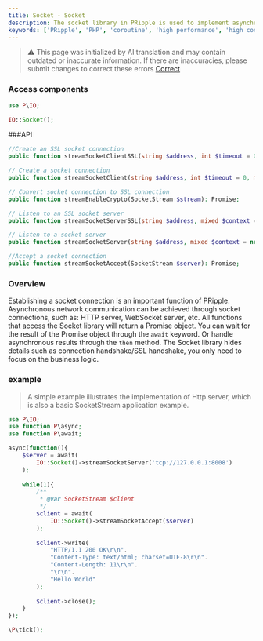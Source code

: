```yaml
---
title: Socket - Socket
description: The socket library in PRipple is used to implement asynchronous network communication, including creating socket connections, SSL connections, etc.
keywords: ['PRipple', 'PHP', 'coroutine', 'high performance', 'high concurrency', 'socket', 'Socket', 'SSL']
---
```


> ⚠️ This page was initialized by AI translation and may contain outdated or inaccurate information. If there are
> inaccuracies, please submit changes to correct these errors [Correct](https://github.com/cloudtay/p-ripple-documents)

### Access components

```php
use P\IO;

IO::Socket();
```

###API

```php
//Create an SSL socket connection
public function streamSocketClientSSL(string $address, int $timeout = 0, mixed $context = null): Promise;

// Create a socket connection
public function streamSocketClient(string $address, int $timeout = 0, mixed $context = null): Promise;

// Convert socket connection to SSL connection
public function streamEnableCrypto(SocketStream $stream): Promise;

// Listen to an SSL socket server
public function streamSocketServerSSL(string $address, mixed $context = null): Promise;

// Listen to a socket server
public function streamSocketServer(string $address, mixed $context = null): Promise;

//Accept a socket connection
public function streamSocketAccept(SocketStream $server): Promise;
```

### Overview

Establishing a socket connection is an important function of PRipple. Asynchronous network communication can be achieved
through socket connections, such as: HTTP server, WebSocket server, etc.
All functions that access the Socket library will return a Promise object. You can wait for the result of the Promise
object through the `await` keyword. Or handle asynchronous results through the `then` method.
The Socket library hides details such as connection handshake/SSL handshake, you only need to focus on the business
logic.

### example

> A simple example illustrates the implementation of Http server, which is also a basic SocketStream application
> example.

```php
use P\IO;
use function P\async;
use function P\await;

async(function(){
    $server = await(
        IO::Socket()->streamSocketServer('tcp://127.0.0.1:8008')
    );
    
    while(1){
        /**
         * @var SocketStream $client
         */
        $client = await(
            IO::Socket()->streamSocketAccept($server)
        );
        
        $client->write(
            "HTTP/1.1 200 OK\r\n".
            "Content-Type: text/html; charset=UTF-8\r\n".
            "Content-Length: 11\r\n".
            "\r\n".
            "Hello World"
        );
        
        $client->close();
    }
});

\P\tick();
```
